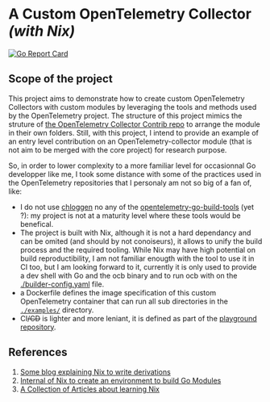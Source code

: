 # A Custom OpenTelemetry Collector *(with Nix)*

[![Go Report Card](https://goreportcard.com/badge/github.com/clement-casse/otelcol-custom)](https://goreportcard.com/report/github.com/clement-casse/otelcol-custom)

## Scope of the project

This project aims to demonstrate how to create custom OpenTelemetry Collectors with custom modules by leveraging the tools and methods used by the OpenTelemetry project.
The structure of this project mimics the struture of [the OpenTelemetry Collector Contrib repo](https://github.com/open-telemetry/opentelemetry-collector-contrib) to arrange the module in their own folders.
Still, with this project, I intend to provide an example of an entry level contribution on an OpenTelemetry-collector module (that is not aim to be merged with the core project) for research purpose.

So, in order to lower complexity to a more familiar level for occasionnal Go developper like me, I took some distance with some of the practices used in the OpenTelemetry repositories that I personaly am not so big of a fan of, like:

- I do not use [chloggen](https://go.opentelemetry.io/build-tools/chloggen) no any of the [opentelemetry-go-build-tools](https://github.com/open-telemetry/opentelemetry-go-build-tools) (yet ?): my project is not at a maturity level where these tools would be benefical.
- The project is built with Nix, although it is not a hard dependancy and can be omited (and should by not conoiseurs), it allows to unify the build process and the required tooling. While Nix may have high potential on build reproductibility, I am not familiar enougth with the tool to use it in CI too, but I am looking forward to it, currently it is only used to provide a dev shell with Go and the ocb binary and to run ocb with on the [./builder-config.yaml](./builder-config.yaml) file.
- a Dockerfile defines the image specification of this custom OpenTelemetry container that can run all sub directories in the [`./examples/`](./examples/) directory.
- CI~~/CD~~ is lighter and more leniant, it is defined as part of the [playground repository](.github/workflows/).


## References

1. [Some blog explaining Nix to write derivations][1]
2. [Internal of Nix to create an environment to build Go Modules][2]
3. [A Collection of Articles about learning Nix][3]

[1]: https://blog.ysndr.de/posts/internals/2021-01-01-flake-ification/
[2]: https://github.com/NixOS/nixpkgs/blob/e3fbbb1d108988069383a78f424463e6be087707/pkgs/development/go-packages/generic/default.nix#L92-L110
[3]: https://ianthehenry.com/posts/how-to-learn-nix/
